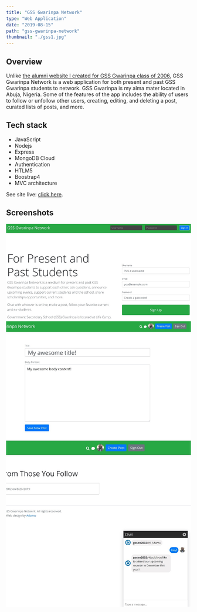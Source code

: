 ```yaml
---
title: "GSS Gwarinpa Network"
type: "Web Application"
date: "2019-08-15"
path: "gss-gwarinpa-network"
thumbnail: "./gss1.jpg"
---
```


## Overview

Unlike [the alumni website I created for GSS Gwarinpa class of 2006](https://gosan06.netlify.com/), GSS Gwarinpa Network is a web application for both present and past GSS Gwarinpa students to network. GSS Gwarinpa is my alma mater located in Abuja, Nigeria. Some of the features of the app includes the ability of users to follow or unfollow other users, creating, editing, and deleting a post, curated lists of posts, and more. 

## Tech stack

- JavaScript
- Nodejs
- Express
- MongoDB Cloud
- Authentication
- HTLM5
- Boostrap4
- MVC architecture

See site live: [click here](http://www.gssgwarinpa.com).

## Screenshots

![Screenshot 1](./gss4.jpg)
![Screenshot 2](./gss2.jpg)
![Screenshot 3](./gss3.jpg)
